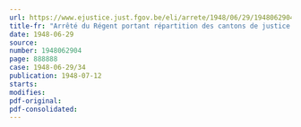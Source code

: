 ```yaml
---
url: https://www.ejustice.just.fgov.be/eli/arrete/1948/06/29/1948062904/justel
title-fr: "Arrêté du Régent portant répartition des cantons de justice de paix d'après leur population"
date: 1948-06-29
source:
number: 1948062904
page: 888888
case: 1948-06-29/34
publication: 1948-07-12
starts:
modifies:
pdf-original:
pdf-consolidated:
---
```


